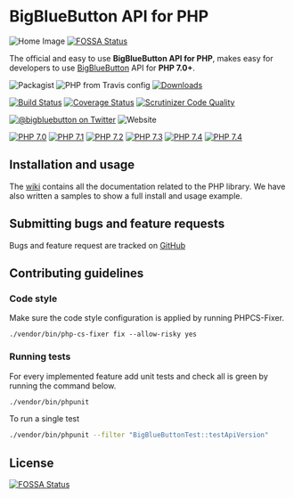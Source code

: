 # BigBlueButton API for PHP

![Home Image](https://raw.githubusercontent.com/wiki/bigbluebutton/bigbluebutton-api-php/images/header.png)
[![FOSSA Status](https://app.fossa.com/api/projects/git%2Bgithub.com%2Fbigbluebutton%2Fbigbluebutton-api-php.svg?type=shield)](https://app.fossa.com/projects/git%2Bgithub.com%2Fbigbluebutton%2Fbigbluebutton-api-php?ref=badge_shield)

The official and easy to use **BigBlueButton API for PHP**, makes easy for developers to use [BigBlueButton][bbb] API for **PHP 7.0+**.

![Packagist](https://img.shields.io/packagist/v/bigbluebutton/bigbluebutton-api-php.svg?label=release)
![PHP from Travis config](https://img.shields.io/travis/php-v/bigbluebutton/bigbluebutton-api-php.svg)
[![Downloads](https://img.shields.io/packagist/dt/bigbluebutton/bigbluebutton-api-php.svg?style=flat-square)](https://packagist.org/packages/bigbluebutton/bigbluebutton-api-php)

[![Build Status](https://travis-ci.org/bigbluebutton/bigbluebutton-api-php.svg?branch=master)](https://travis-ci.org/bigbluebutton/bigbluebutton-api-php)
[![Coverage Status](https://coveralls.io/repos/github/bigbluebutton/bigbluebutton-api-php/badge.svg?branch=master)](https://coveralls.io/github/bigbluebutton/bigbluebutton-api-php?branch=master)
[![Scrutinizer Code Quality](https://scrutinizer-ci.com/g/bigbluebutton/bigbluebutton-api-php/badges/quality-score.png?b=master)](https://scrutinizer-ci.com/g/bigbluebutton/bigbluebutton-api-php/?branch=master)

[![@bigbluebutton on Twitter](https://img.shields.io/badge/twitter-%40bigbluebutton-blue.svg?style=flat)](https://twitter.com/bigbluebutton)
![Website](https://img.shields.io/website-up-down-green-red/http/bigbluebutton.org.svg?label=BigBlueButton.org)

[![PHP 7.0](https://img.shields.io/badge/php-7.0-f33.svg?style=flat-square)](https://php.net/)
[![PHP 7.1](https://img.shields.io/badge/php-7.1-f33.svg?style=flat-square)](https://php.net/)
[![PHP 7.2](https://img.shields.io/badge/php-7.2-f33.svg?style=flat-square)](https://php.net/)
[![PHP 7.3](https://img.shields.io/badge/php-7.3-f93.svg?style=flat-square)](https://php.net/)
[![PHP 7.4](https://img.shields.io/badge/php-7.4-9c9.svg?style=flat-square)](https://php.net/)
[![PHP 7.4](https://img.shields.io/badge/php-8.0-9c9.svg?style=flat-square)](https://php.net/)

## Installation and usage

The [wiki] contains all the documentation related to the PHP library. We have also written a samples to show a full
install and usage example.

## Submitting bugs and feature requests

Bugs and feature request are tracked on [GitHub](https://github.com/bigbluebutton/bigbluebutton-api-php/issues)

## Contributing guidelines
### Code style

Make sure the code style configuration is applied by running PHPCS-Fixer.

```
./vendor/bin/php-cs-fixer fix --allow-risky yes
```

### Running tests

For every implemented feature add unit tests and check all is green by running the command below.

```bash
./vendor/bin/phpunit
```

To run a single test

```bash
./vendor/bin/phpunit --filter "BigBlueButtonTest::testApiVersion"
```

[bbb]: http://bigbluebutton.org
[composer]: https://getcomposer.org
[INSTALL]: samples/README.md
[wiki]: https://github.com/bigbluebutton/bigbluebutton-api-php/wiki

## License
[![FOSSA Status](https://app.fossa.com/api/projects/git%2Bgithub.com%2Fbigbluebutton%2Fbigbluebutton-api-php.svg?type=large)](https://app.fossa.com/projects/git%2Bgithub.com%2Fbigbluebutton%2Fbigbluebutton-api-php?ref=badge_large)